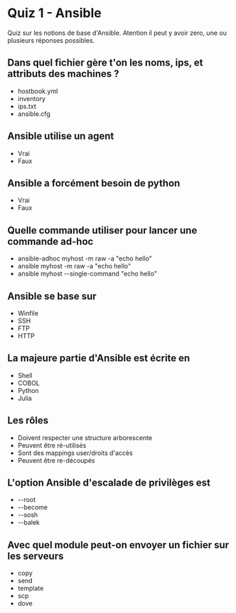 # Quiz 1 - Ansible

Quiz sur les notions de base d'Ansible. Atention il peut y avoir zero, une ou plusieurs réponses possibles.

## Dans quel fichier gère t'on les noms, ips, et attributs des machines ?

* hostbook.yml
* inventory
* ips.txt
* ansible.cfg

## Ansible utilise un agent

* Vrai
* Faux

## Ansible a forcément besoin de python

* Vrai
* Faux

## Quelle commande utiliser pour lancer une commande ad-hoc

* ansible-adhoc myhost -m raw -a "echo hello"
* ansible myhost -m raw -a "echo hello"
* ansible myhost --single-command "echo hello"

## Ansible se base sur

* Winfile
* SSH
* FTP
* HTTP

## La majeure partie d'Ansible est écrite en

* Shell
* COBOL
* Python
* Julia

## Les rôles

* Doivent respecter une structure arborescente
* Peuvent être ré-utilisés
* Sont des mappings user/droits d'accès
* Peuvent être re-découpés

## L'option Ansible d'escalade de privilèges est

* --root
* --become
* --sosh
* --balek

## Avec quel module peut-on envoyer un fichier sur les serveurs

- copy
- send
- template
- scp
- dove


